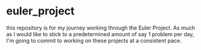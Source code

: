 # euler_project
this repository is for my journey working through the Euler Project. As much as I would like to stick to a predetermined amount of say 1 problem per day, I'm going to commit to working on these projects at a consistent pace.

